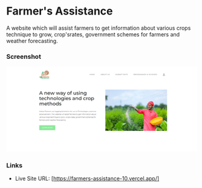 # Farmer's Assistance
A website which will assist farmers to get information about various crops technique to grow, crop'srates, government schemes for farmers and weather forecasting.

### Screenshot

![](screenshot/Screenshot.png)

### Links

- Live Site URL: [https://farmers-assistance-10.vercel.app/]


